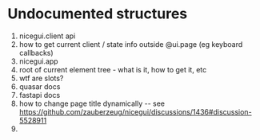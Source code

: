 # Undocumented structures

1. nicegui.client api
2. how to get current client / state info outside @ui.page (eg keyboard callbacks)
3. nicegui.app
4. root of current element tree - what is it, how to get it, etc
5. wtf are slots?
6. quasar docs
7. fastapi docs
8. how to change page title dynamically  -- see https://github.com/zauberzeug/nicegui/discussions/1436#discussion-5528911
9. 
